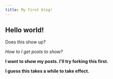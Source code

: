 ```yaml
---
title: My first blog!
---
```

## Hello world!

Does this show up?

_How to I get posts to show?_

**I want to show my posts. I'll try forking this first.**

__I guess this takes a while to take effect.__
